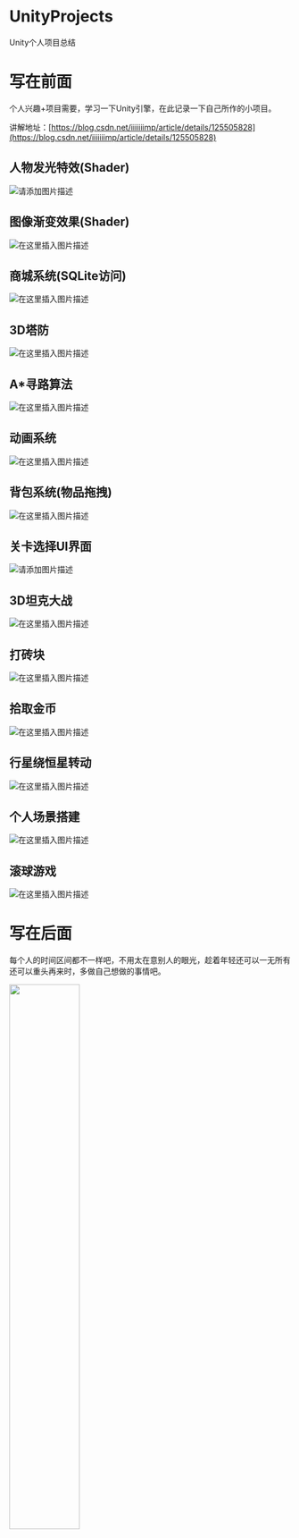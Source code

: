 # UnityProjects

Unity个人项目总结

# 写在前面

个人兴趣+项目需要，学习一下Unity引擎，在此记录一下自己所作的小项目。

讲解地址：[https://blog.csdn.net/iiiiiiimp/article/details/125505828](https://blog.csdn.net/iiiiiiimp/article/details/125505828)

## 人物发光特效(Shader)

![请添加图片描述](https://img-blog.csdnimg.cn/78ca3ac1ba0147d1bfce91ad80caff21.gif)

## 图像渐变效果(Shader)

![在这里插入图片描述](https://img-blog.csdnimg.cn/b7e273d3fe604f8a9aecb26332001045.gif)

## 商城系统(SQLite访问)

![在这里插入图片描述](https://img-blog.csdnimg.cn/dbf37f9fbf3142f6aa532b526bb443e7.gif)

## 3D塔防

![在这里插入图片描述](https://img-blog.csdnimg.cn/a18eeb9ac1524685b1a48257879fd91d.gif)

## A*寻路算法

![在这里插入图片描述](https://img-blog.csdnimg.cn/51ca12bac0e5441fb7dd0fccaa54741c.gif)

## 动画系统

![在这里插入图片描述](https://img-blog.csdnimg.cn/7fa49b367fa84f51886fcc6b7b7d238b.gif)

## 背包系统(物品拖拽)

![在这里插入图片描述](https://img-blog.csdnimg.cn/af7731d66be6464a89b7621e1334b584.gif)

## 关卡选择UI界面

![请添加图片描述](https://img-blog.csdnimg.cn/49ae5f0e6dc0495fb6d3586f21978ab6.gif)


## 3D坦克大战

![在这里插入图片描述](https://img-blog.csdnimg.cn/06c165454e944d48b72cb29307c8e73b.gif)

## 打砖块

![在这里插入图片描述](https://img-blog.csdnimg.cn/c618371280a549738de92478225cfa35.gif)

## 拾取金币

![在这里插入图片描述](https://img-blog.csdnimg.cn/8059a03242884d93b33f41a88bf53d37.gif)

## 行星绕恒星转动
![在这里插入图片描述](https://img-blog.csdnimg.cn/afd11473dbe640bfaaacbf0005c6e483.gif)

## 个人场景搭建

![在这里插入图片描述](https://img-blog.csdnimg.cn/e035e258ca5749af8262d702133996c8.png)

## 滚球游戏
![在这里插入图片描述](https://img-blog.csdnimg.cn/b0b6f876b25f40f18bacce758e2a52d9.gif)

# 写在后面

每个人的时间区间都不一样吧，不用太在意别人的眼光，趁着年轻还可以一无所有还可以重头再来时，多做自己想做的事情吧。

 <img src="https://img-blog.csdnimg.cn/0ed69498924a45e28c5c65cb80b52bc6.jpeg?x-oss-process=image/watermark,type_d3F5LXplbmhlaQ,shadow_50,text_Q1NETiBAaWlpaWlpaW1w,size_10,color_FFFFFF,t_70,g_se,x_16" width="50%">
